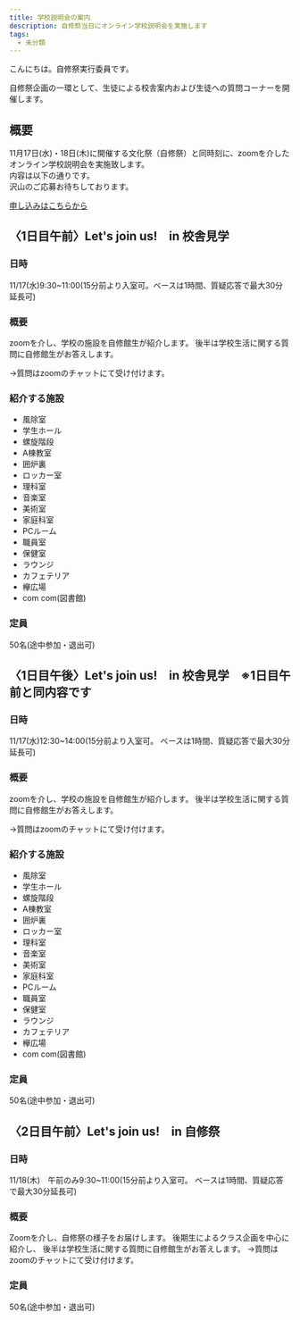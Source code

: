 ```yaml
---
title: 学校説明会の案内
description: 自修祭当日にオンライン学校説明会を実施します
tags:
  - 未分類
---
```

こんにちは。自修祭実行委員です。

自修祭企画の一環として、生徒による校舎案内および生徒への質問コーナーを開催します。

## 概要
11月17日(水)・18日(木)に開催する文化祭（自修祭）と同時刻に、zoomを介したオンライン学校説明会を実施致します。  
内容は以下の通りです。  
沢山のご応募お待ちしております。

[申し込みはこちらから](https://mirai-compass.net/usr/jishuknj/event/evtIndex.jsf)

## 〈1日目午前〉Let's join us!　in 校舎見学
### 日時
11/17(水)9:30~11:00(15分前より入室可。ベースは1時間、質疑応答で最大30分延長可)

### 概要
zoomを介し、学校の施設を自修館生が紹介します。
後半は学校生活に関する質問に自修館生がお答えします。

→質問はzoomのチャットにて受け付けます。

### 紹介する施設
- 風除室
- 学生ホール
- 螺旋階段
- A棟教室
- 囲炉裏
- ロッカー室
- 理科室
- 音楽室
- 美術室
- 家庭科室
- PCルーム
- 職員室
- 保健室
- ラウンジ
- カフェテリア
- 欅広場
- com com(図書館)

### 定員
50名(途中参加・退出可)

## 〈1日目午後〉Let's join us!　in 校舎見学　※1日目午前と同内容です
### 日時
11/17(水)12:30~14:00(15分前より入室可。
ベースは1時間、質疑応答で最大30分延長可)

### 概要
zoomを介し、学校の施設を自修館生が紹介します。
後半は学校生活に関する質問に自修館生がお答えします。

→質問はzoomのチャットにて受け付けます。

### 紹介する施設
- 風除室
- 学生ホール
- 螺旋階段
- A棟教室
- 囲炉裏
- ロッカー室
- 理科室
- 音楽室
- 美術室
- 家庭科室
- PCルーム
- 職員室
- 保健室
- ラウンジ
- カフェテリア
- 欅広場
- com com(図書館)

### 定員
50名(途中参加・退出可)

## 〈2日目午前〉Let's join us!　in 自修祭
### 日時
11/18(木)　午前のみ9:30~11:00(15分前より入室可。
ベースは1時間、質疑応答で最大30分延長可)

### 概要
Zoomを介し、自修祭の様子をお届けします。
後期生によるクラス企画を中心に紹介し、
後半は学校生活に関する質問に自修館生がお答えします。
→質問はzoomのチャットにて受け付けます。
### 定員
50名(途中参加・退出可)

